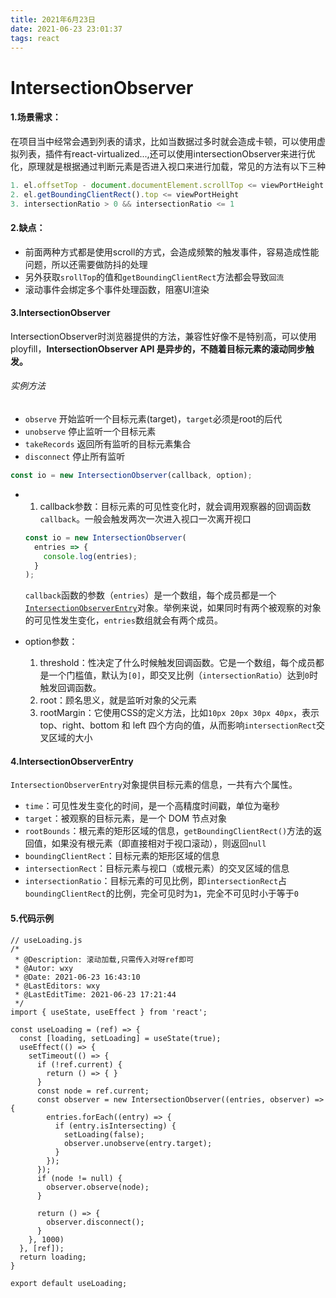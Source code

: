 ```yaml
---
title: 2021年6月23日
date: 2021-06-23 23:01:37
tags: react
---
```


# IntersectionObserver

#### **1.场景需求：**

在项目当中经常会遇到列表的请求，比如当数据过多时就会造成卡顿，可以使用虚拟列表，插件有react-virtualized...,还可以使用intersectionObserver来进行优化，原理就是根据通过判断元素是否进入视口来进行加载，常见的方法有以下三种

```js
1. el.offsetTop - document.documentElement.scrollTop <= viewPortHeight
2. el.getBoundingClientRect().top <= viewPortHeight
3. intersectionRatio > 0 && intersectionRatio <= 1
```

#### **2.缺点：**

- 前面两种方式都是使用scroll的方式，会造成频繁的触发事件，容易造成性能问题，所以还需要做防抖的处理
- 另外获取`srollTop`的值和`getBoundingClientRect`方法都会导致`回流`
- 滚动事件会绑定多个事件处理函数，阻塞UI渲染

#### **3.IntersectionObserver**

IntersectionObserver时浏览器提供的方法，兼容性好像不是特别高，可以使用ployfill，**IntersectionObserver API 是异步的，不随着目标元素的滚动同步触发。**

###### 实例方法

- `observe` 开始监听一个目标元素(target)，`target`必须是root的后代
- `unobserve` 停止监听一个目标元素
- `takeRecords` 返回所有监听的目标元素集合
- `disconnect` 停止所有监听

```js
const io = new IntersectionObserver(callback, option);
```

- 1. callback参数：目标元素的可见性变化时，就会调用观察器的回调函数`callback`。一般会触发两次一次进入视口一次离开视口

  ```js
  const io = new IntersectionObserver(
    entries => {
      console.log(entries);
    }
  );
  ```

  `callback`函数的参数（`entries`）是一个数组，每个成员都是一个[`IntersectionObserverEntry`](https://developer.mozilla.org/en-US/docs/Web/API/IntersectionObserverEntry)对象。举例来说，如果同时有两个被观察的对象的可见性发生变化，`entries`数组就会有两个成员。

- option参数：
  1. threshold：性决定了什么时候触发回调函数。它是一个数组，每个成员都是一个门槛值，默认为`[0]`，即交叉比例（`intersectionRatio`）达到`0`时触发回调函数。
  2. root：顾名思义，就是监听对象的父元素
  3. rootMargin：它使用CSS的定义方法，比如`10px 20px 30px 40px`，表示 top、right、bottom 和 left 四个方向的值，从而影响`intersectionRect`交叉区域的大小

#### **4.IntersectionObserverEntry**

`IntersectionObserverEntry`对象提供目标元素的信息，一共有六个属性。

- `time`：可见性发生变化的时间，是一个高精度时间戳，单位为毫秒
- `target`：被观察的目标元素，是一个 DOM 节点对象
- `rootBounds`：根元素的矩形区域的信息，`getBoundingClientRect()`方法的返回值，如果没有根元素（即直接相对于视口滚动），则返回`null`
- `boundingClientRect`：目标元素的矩形区域的信息
- `intersectionRect`：目标元素与视口（或根元素）的交叉区域的信息
- `intersectionRatio`：目标元素的可见比例，即`intersectionRect`占`boundingClientRect`的比例，完全可见时为`1`，完全不可见时小于等于`0`

#### **5.代码示例**

```react
// useLoading.js
/*
 * @Description: 滚动加载,只需传入对呀ref即可
 * @Autor: wxy
 * @Date: 2021-06-23 16:43:10
 * @LastEditors: wxy
 * @LastEditTime: 2021-06-23 17:21:44
 */
import { useState, useEffect } from 'react';

const useLoading = (ref) => {
  const [loading, setLoading] = useState(true);
  useEffect(() => {
    setTimeout(() => {
      if (!ref.current) {
        return () => { }
      }
      const node = ref.current;
      const observer = new IntersectionObserver((entries, observer) => {
        entries.forEach((entry) => {
          if (entry.isIntersecting) {
            setLoading(false);
            observer.unobserve(entry.target);
          }
        });
      });
      if (node != null) {
        observer.observe(node);
      }

      return () => {
        observer.disconnect();
      }
    }, 1000)
  }, [ref]);
  return loading;
}

export default useLoading;

```




